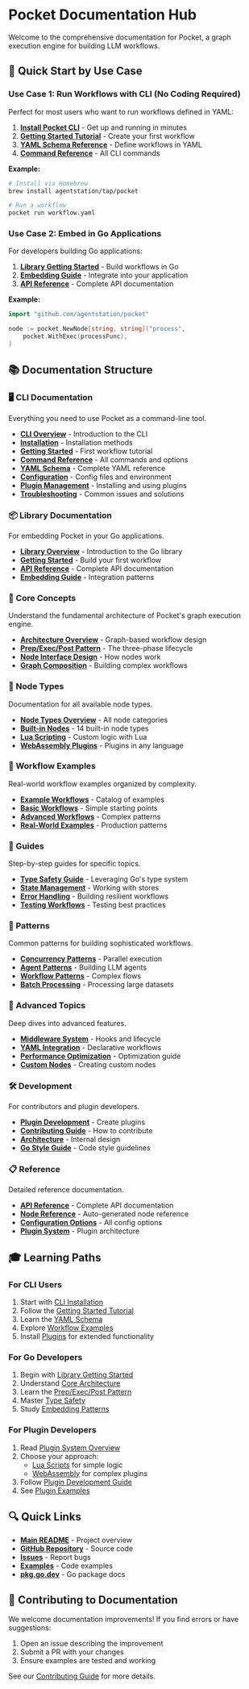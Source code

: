 # Pocket Documentation Hub

Welcome to the comprehensive documentation for Pocket, a graph execution engine for building LLM workflows.

## 🚀 Quick Start by Use Case

### Use Case 1: Run Workflows with CLI (No Coding Required)

Perfect for most users who want to run workflows defined in YAML:

1. **[Install Pocket CLI](cli/installation.md)** - Get up and running in minutes
2. **[Getting Started Tutorial](cli/getting-started.md)** - Create your first workflow
3. **[YAML Schema Reference](cli/yaml-schema.md)** - Define workflows in YAML
4. **[Command Reference](cli/command-reference.md)** - All CLI commands

**Example:**
```bash
# Install via Homebrew
brew install agentstation/tap/pocket

# Run a workflow
pocket run workflow.yaml
```

### Use Case 2: Embed in Go Applications

For developers building Go applications:

1. **[Library Getting Started](library/getting-started.md)** - Build workflows in Go
2. **[Embedding Guide](library/embedding.md)** - Integrate into your application
3. **[API Reference](library/api-reference.md)** - Complete API documentation

**Example:**
```go
import "github.com/agentstation/pocket"

node := pocket.NewNode[string, string]("process",
    pocket.WithExec(processFunc),
)
```

## 📚 Documentation Structure

### 🖥️ CLI Documentation
Everything you need to use Pocket as a command-line tool.

- **[CLI Overview](cli/)** - Introduction to the CLI
- **[Installation](cli/installation.md)** - Installation methods
- **[Getting Started](cli/getting-started.md)** - First workflow tutorial
- **[Command Reference](cli/command-reference.md)** - All commands and options
- **[YAML Schema](cli/yaml-schema.md)** - Complete YAML reference
- **[Configuration](cli/configuration.md)** - Config files and environment
- **[Plugin Management](cli/plugins.md)** - Installing and using plugins
- **[Troubleshooting](cli/troubleshooting.md)** - Common issues and solutions

### 📦 Library Documentation
For embedding Pocket in your Go applications.

- **[Library Overview](library/)** - Introduction to the Go library
- **[Getting Started](library/getting-started.md)** - Build your first workflow
- **[API Reference](library/api-reference.md)** - Complete API documentation
- **[Embedding Guide](library/embedding.md)** - Integration patterns

### 🎯 Core Concepts
Understand the fundamental architecture of Pocket's graph execution engine.

- **[Architecture Overview](concepts/ARCHITECTURE.md)** - Graph-based workflow design
- **[Prep/Exec/Post Pattern](concepts/PREP_EXEC_POST.md)** - The three-phase lifecycle
- **[Node Interface Design](concepts/NODE_INTERFACE.md)** - How nodes work
- **[Graph Composition](concepts/GRAPH_COMPOSITION.md)** - Building complex workflows

### 🔌 Node Types
Documentation for all available node types.

- **[Node Types Overview](nodes/)** - All node categories
- **[Built-in Nodes](NODE_TYPES.md)** - 14 built-in node types
- **[Lua Scripting](nodes/lua-scripts.md)** - Custom logic with Lua
- **[WebAssembly Plugins](nodes/wasm-plugins.md)** - Plugins in any language

### 🔄 Workflow Examples
Real-world workflow examples organized by complexity.

- **[Example Workflows](workflows/)** - Catalog of examples
- **[Basic Workflows](workflows/basic/)** - Simple starting points
- **[Advanced Workflows](workflows/advanced/)** - Complex patterns
- **[Real-World Examples](workflows/real-world/)** - Production patterns

### 📖 Guides
Step-by-step guides for specific topics.

- **[Type Safety Guide](guides/TYPE_SAFETY.md)** - Leveraging Go's type system
- **[State Management](guides/STATE_MANAGEMENT.md)** - Working with stores
- **[Error Handling](guides/ERROR_HANDLING.md)** - Building resilient workflows
- **[Testing Workflows](guides/TESTING.md)** - Testing best practices

### 🔧 Patterns
Common patterns for building sophisticated workflows.

- **[Concurrency Patterns](patterns/CONCURRENCY.md)** - Parallel execution
- **[Agent Patterns](patterns/AGENT_PATTERNS.md)** - Building LLM agents
- **[Workflow Patterns](patterns/WORKFLOW_PATTERNS.md)** - Complex flows
- **[Batch Processing](patterns/BATCH_PROCESSING.md)** - Processing large datasets

### 🚀 Advanced Topics
Deep dives into advanced features.

- **[Middleware System](advanced/MIDDLEWARE.md)** - Hooks and lifecycle
- **[YAML Integration](advanced/YAML_INTEGRATION.md)** - Declarative workflows
- **[Performance Optimization](advanced/PERFORMANCE.md)** - Optimization guide
- **[Custom Nodes](advanced/CUSTOM_NODES.md)** - Creating custom nodes

### 🛠️ Development
For contributors and plugin developers.

- **[Plugin Development](development/plugin-development.md)** - Create plugins
- **[Contributing Guide](CONTRIBUTING.md)** - How to contribute
- **[Architecture](development/architecture.md)** - Internal design
- **[Go Style Guide](GO_STYLE_GUIDE.md)** - Code style guidelines

### 📋 Reference
Detailed reference documentation.

- **[API Reference](reference/API.md)** - Complete API documentation
- **[Node Reference](NODE_REFERENCE.md)** - Auto-generated node reference
- **[Configuration Options](reference/CONFIGURATION.md)** - All config options
- **[Plugin System](PLUGIN_SYSTEM.md)** - Plugin architecture

## 🎓 Learning Paths

### For CLI Users

1. Start with [CLI Installation](cli/installation.md)
2. Follow the [Getting Started Tutorial](cli/getting-started.md)
3. Learn the [YAML Schema](cli/yaml-schema.md)
4. Explore [Workflow Examples](workflows/)
5. Install [Plugins](cli/plugins.md) for extended functionality

### For Go Developers

1. Begin with [Library Getting Started](library/getting-started.md)
2. Understand [Core Architecture](concepts/ARCHITECTURE.md)
3. Learn the [Prep/Exec/Post Pattern](concepts/PREP_EXEC_POST.md)
4. Master [Type Safety](guides/TYPE_SAFETY.md)
5. Study [Embedding Patterns](library/embedding.md)

### For Plugin Developers

1. Read [Plugin System Overview](PLUGIN_SYSTEM.md)
2. Choose your approach:
   - [Lua Scripts](nodes/lua-scripts.md) for simple logic
   - [WebAssembly](nodes/wasm-plugins.md) for complex plugins
3. Follow [Plugin Development Guide](development/plugin-development.md)
4. See [Plugin Examples](../plugins/examples/)

## 🔍 Quick Links

- **[Main README](../README.md)** - Project overview
- **[GitHub Repository](https://github.com/agentstation/pocket)** - Source code
- **[Issues](https://github.com/agentstation/pocket/issues)** - Report bugs
- **[Examples](../examples/)** - Code examples
- **[pkg.go.dev](https://pkg.go.dev/github.com/agentstation/pocket)** - Go package docs

## 📝 Contributing to Documentation

We welcome documentation improvements! If you find errors or have suggestions:

1. Open an issue describing the improvement
2. Submit a PR with your changes
3. Ensure examples are tested and working

See our [Contributing Guide](CONTRIBUTING.md) for more details.
